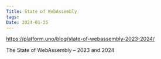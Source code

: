 ```yaml
---
Title: State of WebAssembly
tags: 
Date: 2024-01-25
---
```

https://platform.uno/blog/state-of-webassembly-2023-2024/

The State of WebAssembly – 2023 and 2024